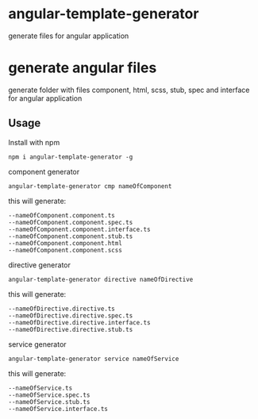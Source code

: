 # angular-template-generator
generate files for angular application

# generate angular files
generate folder with files component, html, scss, stub, spec and interface for angular application

## Usage

Install with npm

```
npm i angular-template-generator -g

```

component generator

```
angular-template-generator cmp nameOfComponent
```
this will generate:
```
--nameOfComponent.component.ts
--nameOfComponent.component.spec.ts
--nameOfComponent.component.interface.ts
--nameOfComponent.component.stub.ts
--nameOfComponent.component.html
--nameOfComponent.component.scss
```

directive generator

```
angular-template-generator directive nameOfDirective
```
this will generate:
```
--nameOfDirective.directive.ts
--nameOfDirective.directive.spec.ts
--nameOfDirective.directive.interface.ts
--nameOfDirective.directive.stub.ts
```

service generator

```
angular-template-generator service nameOfService
```
this will generate:
```
--nameOfService.ts
--nameOfService.spec.ts
--nameOfService.stub.ts
--nameOfService.interface.ts
```
